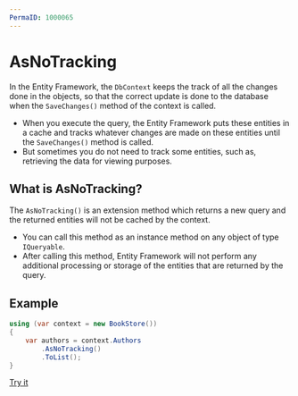 ```yaml
---
PermaID: 1000065
---
```


# AsNoTracking

In the Entity Framework, the `DbContext` keeps the track of all the changes done in the objects, so that the correct update is done to the database when the `SaveChanges()` method of the context is called. 

 - When you execute the query, the Entity Framework puts these entities in a cache and tracks whatever changes are made on these entities until the `SaveChanges()` method is called.
 - But sometimes you do not need to track some entities, such as, retrieving the data for viewing purposes.

## What is AsNoTracking?

The `AsNoTracking()` is an extension method which returns a new query and the returned entities will not be cached by the context.

 - You can call this method as an instance method on any object of type `IQueryable`. 
 - After calling this method, Entity Framework will not perform any additional processing or storage of the entities that are returned by the query. 

## Example

```csharp
using (var context = new BookStore())
{
    var authors = context.Authors
        .AsNoTracking()
        .ToList();
}
```

[Try it](https://dotnetfiddle.net/zgSrZi)

